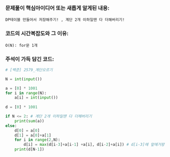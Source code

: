 ### 문제풀이 핵심아이디어 또는 새롭게 알게된 내용: 
    DP테이블 만들어서 저장해주기! , 계단 2개 이하일땐 다 더해버리기!
    
### 코드의 시간복잡도와 그 이유:
    O(N): for문 1개
    
### 주석이 가득 담긴 코드:
```python
# [백준] 2579_계단오르기

N = int(input())

a = [0] * 1001
for i in range(N):
    a[i] = int(input())
    
d = [0] * 1001

if N <= 2: # 계단 2개 이하일땐 다 더해버리기
    print(sum(a))
else:
    d[0] = a[0]
    d[1] = a[0]+a[1]
    for i in range(2,N):
        d[i] = max(d[i-3]+a[i-1] +a[i], d[i-2]+a[i]) # d[i-3]에 앞에거랑 자기자신 더하거나, d[i-2]에서 두칸 띄어서 자기자신 더하거나 그 중에서 max
    print(d[N-1])

```
